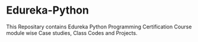 # Edureka-Python
This Repositary contains Edureka Python Programming Certification Course module wise Case studies, Class Codes and Projects.
